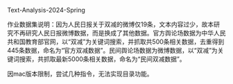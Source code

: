 Text-Analysis-2024-Spring

作业数据集说明：因为人民日报关于双减的微博仅19条，文本内容过少，故本研究不再研究人民日报微博数据，而是换成了其他数据。官方舆论场数据为中华人民共和国教育部官网，以“双减”为关键词搜索，并抓取共500条相关数据，去重得到445条数据，命名为“官方双减数据”。民间舆论场数据为微博数据，以“双减”为关键词搜索，共抓取最新5000条相关数据，命名为“民间双减数据”。

因mac版本限制，尝试几种指令，无法实现目录功能。
